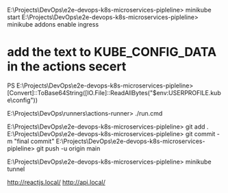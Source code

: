 E:\Projects\DevOps\e2e-devops-k8s-microservices-pipleline> minikube start
E:\Projects\DevOps\e2e-devops-k8s-microservices-pipleline> minikube addons enable ingress
# add the text to KUBE_CONFIG_DATA in the actions secert
PS E:\Projects\DevOps\e2e-devops-k8s-microservices-pipleline> [Convert]::ToBase64String([IO.File]::ReadAllBytes("$env:USERPROFILE\.kube\config"))

E:\Projects\DevOps\runners\actions-runner> ./run.cmd

E:\Projects\DevOps\e2e-devops-k8s-microservices-pipleline> git add .
E:\Projects\DevOps\e2e-devops-k8s-microservices-pipleline> git commit -m "final commit"
E:\Projects\DevOps\e2e-devops-k8s-microservices-pipleline> git push -u origin main

E:\Projects\DevOps\e2e-devops-k8s-microservices-pipleline> minikube tunnel


http://reactjs.local/
http://api.local/
